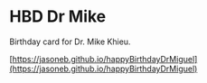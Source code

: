 # HBD Dr Mike
Birthday card for Dr. Mike Khieu. 

[https://jasoneb.github.io/happyBirthdayDrMiguel](https://jasoneb.github.io/happyBirthdayDrMiguel)
